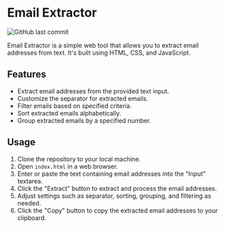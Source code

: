 # Email Extractor

![GitHub last commit](https://img.shields.io/github/last-commit/soldatigabriele/emails_extractor)

Email Extractor is a simple web tool that allows you to extract email addresses from text. It's built using HTML, CSS, and JavaScript.

## Features

- Extract email addresses from the provided text input.
- Customize the separator for extracted emails.
- Filter emails based on specified criteria.
- Sort extracted emails alphabetically.
- Group extracted emails by a specified number.

## Usage

1. Clone the repository to your local machine.
2. Open `index.html` in a web browser.
3. Enter or paste the text containing email addresses into the "Input" textarea.
4. Click the "Extract" button to extract and process the email addresses.
5. Adjust settings such as separator, sorting, grouping, and filtering as needed.
6. Click the "Copy" button to copy the extracted email addresses to your clipboard.

